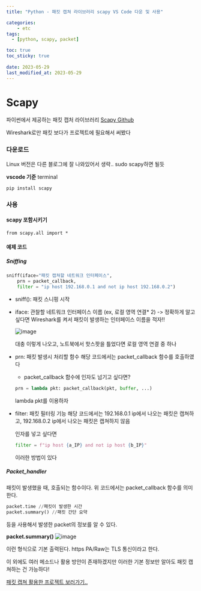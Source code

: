 ```yaml
---
title: "Python - 패킷 캡쳐 라이브러리 scapy VS Code 다운 및 사용"

categories:
    - etc
tags:
  - [python, scapy, packet]

toc: true
toc_sticky: true
 
date: 2023-05-29
last_modified_at: 2023-05-29
---
```


# Scapy
파이썬에서 제공하는 패킷 캡처 라이브러리
[Scapy Github](https://github.com/secdev/scapy)



Wireshark로만 패킷 보다가 프로젝트에 필요해서 써봤다

### 다운로드
Linux 버전은 다른 블로그에 잘 나와있어서 생략..
sudo scapy하면 될듯

**vscode 기준**
terminal
```
pip install scapy
```

### 사용
#### scapy 포함시키기
```
from scapy.all import *
```

#### 예제 코드
##### Sniffing
```python
sniff(iface="패킷 캡쳐할 네트워크 인터페이스",
    prn = packet_callback,
    filter = "ip host 192.168.0.1 and not ip host 192.168.0.2")
```
- sniff(): 패킷 스니핑 시작
- iface: 관찰할 네트워크 인터페이스 이름 (ex, 로컬 영역 연결* 2)
    -> 정확하게 알고싶다면 Wireshark를 켜서 패킷이 발생하는 인터페이스 이름을 적자!!


    ![image](https://github.com/ssoxong/ssoxong.github.io/assets/112956015/de9ad7cd-31ea-46a3-9b48-a56ef6a38a53)


    대충 이렇게 나오고, 
    노트북에서 핫스팟을 틀었다면 로컬 영역 연결 중 하나

- prn: 패킷 발생시 처리할 함수
    해당 코드에서는 packet_callback 함수를 호출하였다

    - packet_callback 함수에 인자도 넘기고 싶다면?
    ```python
    prn = lambda pkt: packet_callback(pkt, buffer, ...)
    ```
    lambda pkt를 이용하자

- filter: 패킷 필터링 기능
    해당 코드에서는 192.168.0.1 ip에서 나오는 패킷은 캡쳐하고, 192.168.0.2 ip에서 나오는 패킷은 캡쳐하지 않음

    인자를 넣고 싶다면
    ```python
    filter = f"ip host {a_IP} and not ip host {b_IP}"
    ```
    이러한 방법이 있다

##### Packet_handler
패킷이 발생했을 때, 호출되는 함수이다. 
위 코드에서는 packet_callback 함수를 의미한다.

```python
packet.time //패킷이 발생한 시간
packet.summary() //패킷 간단 요약
```
등을 사용해서 발생한 packet의 정보를 알 수 있다.

**packet.summary()**
![image](https://github.com/ssoxong/ssoxong.github.io/assets/112956015/8ca3bbe6-ef57-4638-b9db-ecadc6f7b23a)

이런 형식으로 기본 출력된다.
https PA/Raw는 TLS 통신이라고 한다.

이 외에도 여러 메소드나 활용 방안이 존재하겠지만 이러한 기본 정보만 알아도 패킷 캡쳐하는 건 가능하다!

[패킷 캡쳐 활용한 프로젝트 보러가기..](https://github.com/ssoxong/NP-smart_plug_packet/tree/main)